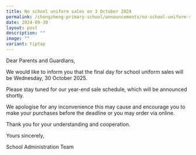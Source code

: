 ```yaml
---
title: No school uniform sales on 3 October 2024
permalink: /chongzheng-primary-school/announcements/no-school-uniform-sales-on-29-august-2024/
date: 2024-09-30
layout: post
description: ""
image: ""
variant: tiptap
---
```

<p>Dear Parents and Guardians,</p>
<p>We would like to inform you that the final day for school uniform sales
will be Wednesday, 30 October 2025.</p>
<p>Please stay tuned for our year-end sale schedule, which will be announced
shortly.</p>
<p>We apologise for any inconvenience this may cause and encourage you to
make your purchases before the deadline or you may order via online.</p>
<p>Thank you for your understanding and cooperation.</p>
<p>Yours sincerely,</p>
<p>School Administration Team</p>
<p></p>
<p></p>